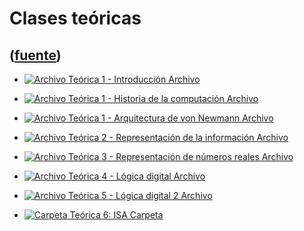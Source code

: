 # Clases teóricas
([fuente](https://campus.exactas.uba.ar/course/view.php?id=1058&section=2))
---
  - [ ![Archivo](https://campus.exactas.uba.ar/theme/image.php/magazine/core/1462913092/f/pdf) Teórica 1 - Introducción  Archivo  ](https://campus.exactas.uba.ar/mod/resource/view.php?id=57225)

  - [ ![Archivo](https://campus.exactas.uba.ar/theme/image.php/magazine/core/1462913092/f/pdf) Teórica 1 - Historia de la computación  Archivo  ](https://campus.exactas.uba.ar/mod/resource/view.php?id=57226)

  - [ ![Archivo](https://campus.exactas.uba.ar/theme/image.php/magazine/core/1462913092/f/pdf) Teórica 1 - Arquitectura de von Newmann  Archivo  ](https://campus.exactas.uba.ar/mod/resource/view.php?id=57227)

  - [ ![Archivo](https://campus.exactas.uba.ar/theme/image.php/magazine/core/1462913092/f/pdf) Teórica 2 - Representación de la información  Archivo  ](https://campus.exactas.uba.ar/mod/resource/view.php?id=57228)

  - [ ![Archivo](https://campus.exactas.uba.ar/theme/image.php/magazine/core/1462913092/f/pdf) Teórica 3 - Representación de números reales  Archivo  ](https://campus.exactas.uba.ar/mod/resource/view.php?id=57233)

  - [ ![Archivo](https://campus.exactas.uba.ar/theme/image.php/magazine/core/1462913092/f/pdf) Teórica 4 - Lógica digital  Archivo  ](https://campus.exactas.uba.ar/mod/resource/view.php?id=57361)

  - [ ![Archivo](https://campus.exactas.uba.ar/theme/image.php/magazine/core/1462913092/f/pdf) Teórica 5 - Lógica digital 2  Archivo  ](https://campus.exactas.uba.ar/mod/resource/view.php?id=57515)

  - [ ![Carpeta](https://campus.exactas.uba.ar/theme/image.php/magazine/folder/1462913092/icon) Teórica 6: ISA  Carpeta  ](https://campus.exactas.uba.ar/mod/folder/view.php?id=57725)

